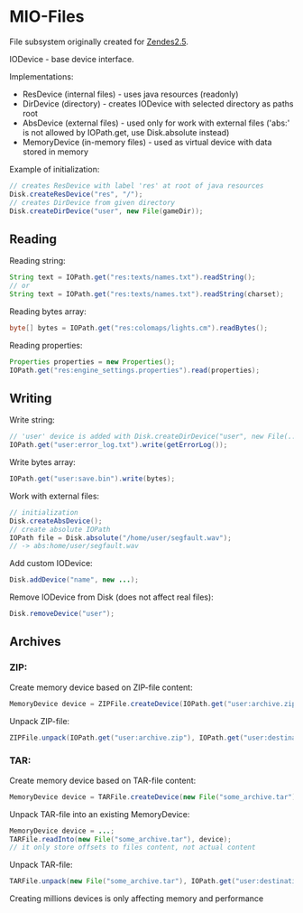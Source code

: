# MIO-Files
File subsystem originally created for [Zendes2.5](https://mihailris.itch.io/zendes25).

IODevice - base device interface.

Implementations:
- ResDevice (internal files) - uses java resources (readonly)
- DirDevice (directory) - creates IODevice with selected directory as paths root
- AbsDevice (external files) - used only for work with external files ('abs:' is not allowed by IOPath.get, use Disk.absolute instead)
- MemoryDevice (in-memory files) - used as virtual device with data stored in memory

Example of initialization:
```java
// creates ResDevice with label 'res' at root of java resources
Disk.createResDevice("res", "/");
// creates DirDevice from given directory
Disk.createDirDevice("user", new File(gameDir));
```

## Reading
Reading string:
```java
String text = IOPath.get("res:texts/names.txt").readString();
// or
String text = IOPath.get("res:texts/names.txt").readString(charset);
```

Reading bytes array:
```java
byte[] bytes = IOPath.get("res:colomaps/lights.cm").readBytes();
```

Reading properties:
```java
Properties properties = new Properties();
IOPath.get("res:engine_settings.properties").read(properties);
```


## Writing
Write string:
```java
// 'user' device is added with Disk.createDirDevice("user", new File(...));
IOPath.get("user:error_log.txt").write(getErrorLog());
```

Write bytes array:
```java
IOPath.get("user:save.bin").write(bytes);
```

Work with external files:
```java
// initialization
Disk.createAbsDevice();
// create absolute IOPath
IOPath file = Disk.absolute("/home/user/segfault.wav");
// -> abs:home/user/segfault.wav
```
Add custom IODevice:
```java
Disk.addDevice("name", new ...);
```
Remove IODevice from Disk (does not affect real files):
```java
Disk.removeDevice("user");
```


## Archives

### ZIP:

Create memory device based on ZIP-file content:
```java
MemoryDevice device = ZIPFile.createDevice(IOPath.get("user:archive.zip"));
```


Unpack ZIP-file:
```java
ZIPFile.unpack(IOPath.get("user:archive.zip"), IOPath.get("user:destination/path"));
```

### TAR:

Create memory device based on TAR-file content:
```java
MemoryDevice device = TARFile.createDevice(new File("some_archive.tar"));
```

Unpack TAR-file into an existing MemoryDevice:
```java
MemoryDevice device = ...;
TARFile.readInto(new File("some_archive.tar"), device);
// it only store offsets to files content, not actual content
```

Unpack TAR-file:
```java
TARFile.unpack(new File("some_archive.tar"), IOPath.get("user:destination/path"));
```

Creating millions devices is only affecting memory and performance

